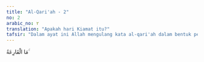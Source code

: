 ```yaml
---
title: "Al-Qari'ah - 2"
no: 2
arabic_no: ٢
translation: "Apakah hari Kiamat itu?"
tafsir: "Dalam ayat ini Allah mengulang kata al-qari'ah dalam bentuk pertanyaan untuk meminta perhatian agar manusia memahami karena dahsyatnya kejadian hari Kiamat dan huru-hara yang membuat hati kecut, sehingga sulit menggambarkannya dengan tepat dan sulit mengetahui dengan sebenarnya."
---
```


مَا الْقَارِعَةُ ۚ
